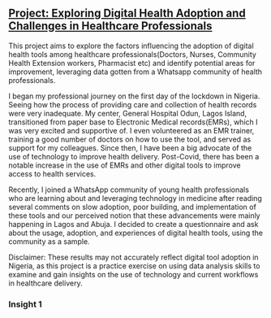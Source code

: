 

## [Project: Exploring Digital Health Adoption and Challenges in Healthcare Professionals](https://github.com/Islamiaah/Exploring-Digital-Health-Adoption-and-Challenges-in-Healthcare-Professionals)

This project aims to explore the factors influencing the adoption of digital health tools among healthcare professionals(Doctors, Nurses, Community Health Extension workers, Pharmacist etc) and identify potential areas for improvement, leveraging data gotten from a Whatsapp community of health professionals. 

I began my professional journey on the first day of the lockdown in Nigeria. Seeing how the process of providing care and collection of health records were very inadequate. My center, General Hospital Odun, Lagos Island, transitioned from paper base to Electronic Medical records(EMRs), which I was very excited and supportive of. I even volunteered as an EMR trainer, training a good number of doctors on how to use the tool, and served as support for my colleagues. Since then, I have been a big advocate of the use of technology to improve health delivery. Post-Covid, there has been a notable increase in the use of EMRs and other digital tools to improve access to health services. 

Recently, I joined a WhatsApp community of young health professionals who are learning about and leveraging technology in medicine after reading several comments on slow adoption, poor building, and implementation of these tools and our perceived notion that these advancements were mainly happening in Lagos and Abuja. I decided to create a questionnaire and ask about the usage, adoption, and experiences of digital health tools, using the community as a sample. 

Disclaimer: These results may not accurately reflect digital tool adoption in Nigeria, as this project is a practice exercise on using data analysis skills to examine and gain insights on the use of technology and current workflows in healthcare delivery.

### Insight 1 

